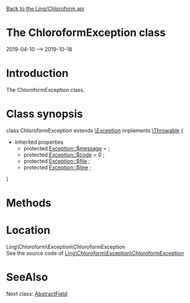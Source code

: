 [Back to the Ling/Chloroform api](https://github.com/lingtalfi/Chloroform/blob/master/doc/api/Ling/Chloroform.md)



The ChloroformException class
================
2019-04-10 --> 2019-10-18






Introduction
============

The ChloroformException class.



Class synopsis
==============


class <span class="pl-k">ChloroformException</span> extends [\Exception](http://php.net/manual/en/class.exception.php) implements [\Throwable](http://php.net/manual/en/class.throwable.php) {

- Inherited properties
    - protected  [Exception::$message](#property-message) =  ;
    - protected  [Exception::$code](#property-code) = 0 ;
    - protected  [Exception::$file](#property-file) ;
    - protected  [Exception::$line](#property-line) ;

}






Methods
==============






Location
=============
Ling\Chloroform\Exception\ChloroformException<br>
See the source code of [Ling\Chloroform\Exception\ChloroformException](https://github.com/lingtalfi/Chloroform/blob/master/Exception/ChloroformException.php)



SeeAlso
==============
Next class: [AbstractField](https://github.com/lingtalfi/Chloroform/blob/master/doc/api/Ling/Chloroform/Field/AbstractField.md)<br>
